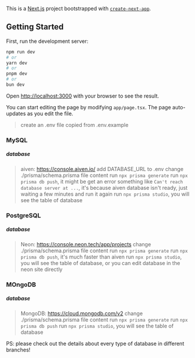 This is a [Next.js](https://nextjs.org/) project bootstrapped with [`create-next-app`](https://github.com/vercel/next.js/tree/canary/packages/create-next-app).

## Getting Started

First, run the development server:

```bash
npm run dev
# or
yarn dev
# or
pnpm dev
# or
bun dev
```

Open [http://localhost:3000](http://localhost:3000) with your browser to see the result.

You can start editing the page by modifying `app/page.tsx`. The page auto-updates as you edit the file.

> create an .env file copied from .env.example

### MySQL

##### database

> aiven: https://console.aiven.io/
> add DATABASE_URL to .env
> change ./prisma/schema.prisma file content
> run `npx prisma generate`
> run `npx prisma db push`, it might be get an error something like `Can't reach database server at ...`, it's because aiven database isn't ready, just waiting a few minutes and run it again
> run `npx prisma studio`, you will see the table of database

### PostgreSQL

##### database

> Neon: https://console.neon.tech/app/projects
> change ./prisma/schema.prisma file content
> run `npx prisma generate`
> run `npx prisma db push`, it's much faster than aiven
> run `npx prisma studio`, you will see the table of database, or you can edit database in the neon site directly

### MOngoDB

##### database

> MongoDB: https://cloud.mongodb.com/v2
> change ./prisma/schema.prisma file content
> run `npx prisma generate`
> run `npx prisma db push`
> run `npx prisma studio`, you will see the table of database


PS: please check out the details about every type of database in different branches!